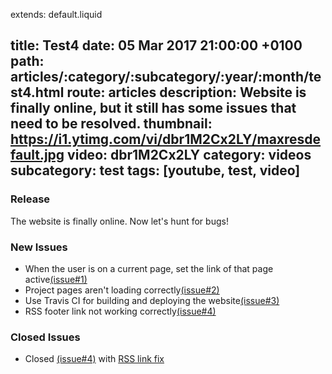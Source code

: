 extends: default.liquid

title: Test4
date: 05 Mar 2017 21:00:00 +0100
path: articles/:category/:subcategory/:year/:month/test4.html
route: articles
description: Website is finally online, but it still has some issues that need to be resolved.
thumbnail: https://i1.ytimg.com/vi/dbr1M2Cx2LY/maxresdefault.jpg
video: dbr1M2Cx2LY
category: videos
subcategory: test
tags: [youtube, test, video]
---

### Release

The website is finally online. Now let's hunt for bugs!

### New Issues

* When the user is on a current page, set the link of that page active[(issue#1)](https://github.com/JeroenCops/JeroenCops.github.io/issues/1)
* Project pages aren't loading correctly[(issue#2)](https://github.com/JeroenCops/JeroenCops.github.io/issues/2)
* Use Travis CI for building and deploying the website[(issue#3)](https://github.com/JeroenCops/JeroenCops.github.io/issues/3)
* RSS footer link not working correctly[(issue#4)](https://github.com/JeroenCops/JeroenCops.github.io/issues/4)

### Closed Issues

* Closed [(issue#4)](https://github.com/JeroenCops/JeroenCops.github.io/issues/4) with [RSS link fix](https://github.com/JeroenCops/JeroenCops.github.io/commit/597d33f45a45e511d482c0d3a3794e6a83e37eb3)
